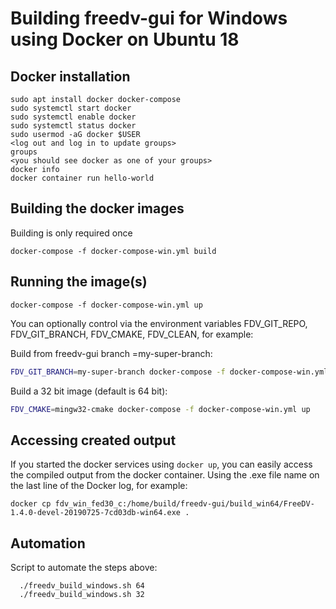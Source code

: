 # Building freedv-gui for Windows using Docker on Ubuntu 18

## Docker installation
```
sudo apt install docker docker-compose
sudo systemctl start docker
sudo systemctl enable docker
sudo systemctl status docker
sudo usermod -aG docker $USER
<log out and log in to update groups>
groups
<you should see docker as one of your groups>
docker info
docker container run hello-world
```

## Building the docker images
Building is only required once
```
docker-compose -f docker-compose-win.yml build
```

## Running the image(s)
```
docker-compose -f docker-compose-win.yml up 
```

You can optionally control via the environment variables FDV_GIT_REPO, FDV_GIT_BRANCH, FDV_CMAKE, FDV_CLEAN, for example:

Build from freedv-gui branch =my-super-branch:
```bash
FDV_GIT_BRANCH=my-super-branch docker-compose -f docker-compose-win.yml up 

```

Build a 32 bit image (default is 64 bit):
```bash
FDV_CMAKE=mingw32-cmake docker-compose -f docker-compose-win.yml up 

```
## Accessing created output
If you started the docker services using `docker up`, you can easily access the compiled output from the docker container.  Using the .exe file name on the last line of the Docker log, for example:

```
docker cp fdv_win_fed30_c:/home/build/freedv-gui/build_win64/FreeDV-1.4.0-devel-20190725-7cd03db-win64.exe .
```

## Automation

Script to automate the steps above:
```
  ./freedv_build_windows.sh 64
  ./freedv_build_windows.sh 32
```
